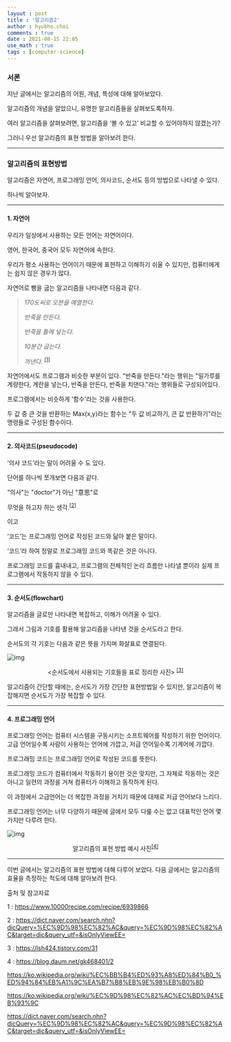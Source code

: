 ```yaml
---
layout : post
title : '알고리즘2'
author : hyubho.choi
comments : true
date : 2021-08-15 22:05
use_math : true
tags : [computer-science]
---
```


### 서론



지난 글에서는 알고리즘의 어원, 개념, 특성에 대해 알아보았다.

알고리즘의 개념을 알았으니, 유명한 알고리즘들을 살펴보도록하자.

여러 알고리즘을 살펴보려면, 알고리즘을 ‘볼 수 있고’ 비교할 수 있어야하지 않겠는가?

그러니 우선 알고리즘의 표현 방법을 알아보려 한다.



------



### 알고리즘의 표현방법



알고리즘은 자연어, 프로그래밍 언어, 의사코드, 순서도 등의 방법으로 나타낼 수 있다.

하나씩 알아보자.



------



#### 1. 자연어



우리가 일상에서 사용하는 모든 언어는 자연어이다.

영어, 한국어, 중국어 모두 자연어에 속한다.

우리가 평소 사용하는 언어이기 때문에 표현하고 이해하기 쉬울 수 있지만, 컴퓨터에게는 쉽지 않은 경우가 많다.

자연어로 빵을 굽는 알고리즘을 나타내면 다음과 같다.



> *170도씨로 오븐을 예열한다.*
>
> *반죽을 만든다\.*
>
> *반죽을 틀에 넣는다.*
>
> *10분간 굽는다.*
>
> *꺼낸다.* <sup>[[1]](#footnote_1)</sup>



자연어에서도 프로그램과 비슷한 부분이 있다. "반죽을 만든다."라는 행위는 "밀가루를 계량한다, 계란을 넣는다, 반죽을 만든다, 반죽을 치댄다."라는 행위들로 구성되어있다.

프로그램에서는 비슷하게 '함수'라는 것을 사용한다.

두 값 중 큰 것을 반환하는 Max(x,y)라는 함수는 "두 값 비교하기, 큰 값 반환하기"라는 명령들로 구성된 함수이다.



------



#### 2. 의사코드(pseudocode)



‘의사 코드’라는 말이 어려울 수 도 있다.

단어를 하나씩 쪼개보면 다음과 같다.

"의사"는 "doctor"가 아닌 "意思"로

무엇을 하고자 하는 생각.<sup>[[2]](#footnote_2)</sup>

이고

‘코드’는 프로그래밍 언어로 작성된 코드와 닮아 붙은 말이다.



‘코드’라 하여 정말로 프로그래밍 코드와 똑같은 것은 아니다.

프로그래밍 코드를 흉내내고, 프로그램의 전체적인 논리 흐름만 나타낼 뿐이라 실제 프로그램에서 작동하지 않을 수 있다.



------



#### 3. 순서도(flowchart)



알고리즘을 글로만 나타내면 복잡하고, 이해가 어려울 수 있다.

그래서 그림과 기호를 활용해 알고리즘을 나타낸 것을 순서도라고 한다.

순서도의 각 기호는 다음과 같은 뜻을 가지며 화살표로 연결된다.



![img](https://lh4.googleusercontent.com/Cx78u-eOnQSbRro2NxXU5-8libxZoQSkiE3uz42foLRwK6sWSf5lkFkt3t2UAmt9fHfxkZ_GGokZ9Jk1Y2L2BpB6h_v84f2oYGDZvT61NNa_Yp5pa0e_Z-91euXbDUkiUQ=w1280)

<center> <순서도에서 사용되는 기호들을 표로 정리한 사진> <sup><a href="#footnote3">[3]</a></sup></center>



알고리즘이 간단할 때에는, 순서도가 가장 간단한 표현방법일 수 있지만, 알고리즘이 복잡해지면 순서도가 가장 복잡할 수 있다.



------



#### 4. 프로그래밍 언어



프로그래밍 언어는 컴퓨터 시스템을 구동시키는 소프트웨어를 작성하기 위한 언어이다. 고급 언어일수록 사람이 사용하는 언어에 가깝고, 저급 언어일수록 기계어에 가깝다.

프로그래밍 코드는 프로그래밍 언어로 작성된 코드를 뜻한다.

프로그래밍 코드가 컴퓨터에서 작동하기 용이한 것은 맞지만, 그 자체로 작동하는 것은 아니고 일련의 과정을 거쳐 컴퓨터가 이해하고 동작하게 된다.

이 과정에서 고급언어는 더 복잡한 과정을 거치기 때문에 대채로 저급 언어보다 느리다.

프로그래밍 언어는 너무 다양하기 때문에 글에서 모두 다룰 수는 없고 대표적인 언어 몇 가지만 다루려 한다.



![img](https://user-images.githubusercontent.com/54809044/129482398-66ef01bc-e0fa-4efe-9b13-9ef91a4c6767.png)

<center> 알고리즘의 표현 방법 예시 사진<sup><a href="#footnote4">[4]</a></sup> </center>



------



이번 글에서는 알고리즘의 표현 방법에 대해 다루어 보았다. 다음 글에서는 알고리즘의 효율을 측정하는 척도에 대해 알아보려 한다.



출처 및 참고자료

<a name="footnote_1">1</a> : https://www.10000recipe.com/recipe/6939866

<a name="footnote_2">2</a> : https://dict.naver.com/search.nhn?dicQuery=%EC%9D%98%EC%82%AC&query=%EC%9D%98%EC%82%AC&target=dic&query_utf=&isOnlyViewEE= 

<a id="footnote3">3</a> : https://lsh424.tistory.com/31 

<a id="footnote4">4</a> : https://blog.daum.net/gk468401/2



https://ko.wikipedia.org/wiki/%EC%BB%B4%ED%93%A8%ED%84%B0_%ED%94%84%EB%A1%9C%EA%B7%B8%EB%9E%98%EB%B0%8D

https://ko.wikipedia.org/wiki/%EC%9D%98%EC%82%AC%EC%BD%94%EB%93%9C

https://dict.naver.com/search.nhn?dicQuery=%EC%9D%98%EC%82%AC&query=%EC%9D%98%EC%82%AC&target=dic&query_utf=&isOnlyViewEE=
